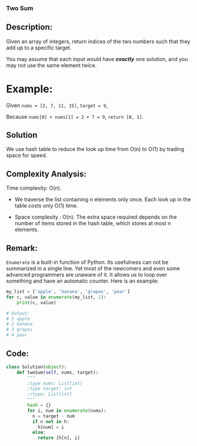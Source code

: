 ### Two Sum

## Description:
Given an array of integers, return indices of the two numbers such that they add up to a specific target.

You may assume that each input would have **_exactly_** one solution, and you may not use the same element twice.

# Example:
Given `nums = [2, 7, 11, 15]`, `target = 9`,

Because `nums[0] + nums[1] = 2 + 7 = 9`,
`return [0, 1]`.

## Solution
We use hash table to reduce the look up time from O(n) to O(1) by trading space for speed.

## Complexity Analysis:

Time complexity: O(n).
- We traverse the list containing n elements only once.
Each look up in the table costs only O(1) time.

- Space complexity : O(n).
The extra space required depends on the number of items stored in the hash table,
which stores at most n elements.

## Remark:
`Enumerate` is a built-in function of Python.
Its usefulness can not be summarized in a single line.
Yet most of the newcomers and even some advanced programmers are unaware of it.
It allows us to loop over something and have an automatic counter.
Here is an example:

``` python
my_list = ['apple', 'banana', 'grapes', 'pear']
for c, value in enumerate(my_list, 1):
    print(c, value)

# Output:
# 1 apple
# 2 banana
# 3 grapes
# 4 pear
```

## Code:

``` python
class Solution(object):
    def twoSum(self, nums, target):
        """
        :type nums: List[int]
        :type target: int
        :rtype: List[int]
        """
        hash = {}
        for i, num in enumerate(nums):
          n = target - num
          if n not in h:
            h[num] = i
          else:
            return [h[n], i]
```
